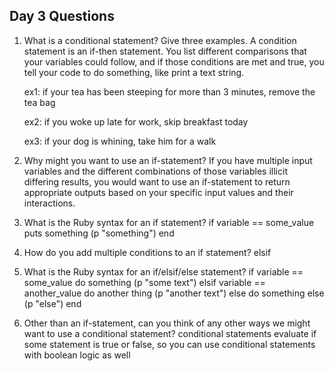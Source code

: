 ## Day 3 Questions

1. What is a conditional statement? Give three examples.
    A condition statement is an if-then statement.  You list different comparisons that your variables could follow, and if those conditions are met and true, you tell your code to do something, like print a text string.

    ex1: if your tea has been steeping for more than 3 minutes, remove the tea bag

    ex2: if you woke up late for work, skip breakfast today

    ex3: if your dog is whining, take him for a walk

1. Why might you want to use an if-statement?
    If you have multiple input variables and the different combinations of those variables illicit differing results, you would want to use an if-statement to return appropriate outputs based on your specific input values and their interactions.

1. What is the Ruby syntax for an if statement?
    if variable == some_value
      puts something (p "something")
    end

1. How do you add multiple conditions to an if statement?
    elsif

1. What is the Ruby syntax for an if/elsif/else statement?
    if variable == some_value
      do something (p "some text")
    elsif variable == another_value
      do another thing (p "another text")
    else
      do something else (p "else")
    end

1. Other than an if-statement, can you think of any other ways we might want to use a conditional statement?
  conditional statements evaluate if some statement is true or false, so you can use conditional statements with boolean logic as well
